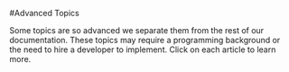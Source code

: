 #Advanced Topics

Some topics are so advanced we separate them from the rest of our documentation. These topics may require a programming background or the need to hire a developer to implement. Click on each article to learn more.
